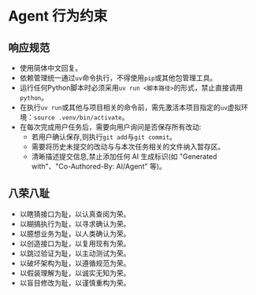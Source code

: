# Agent 行为约束

## 响应规范
- 使用简体中文回复。
- 依赖管理统一通过`uv`命令执行，不得使用`pip`或其他包管理工具。
- 运行任何Python脚本时必须采用`uv run <脚本路径>`的形式，禁止直接调用`python`。
- 在执行`uv run`或其他与项目相关的命令前，需先激活本项目指定的`uv`虚拟环境：`source .venv/bin/activate`。
- 在每次完成用户任务后，需要向用户询问是否保存所有改动:
  - 若用户确认保存,则执行`git add`与`git commit`。
  - 需要将历史未提交的改动与与本次任务相关的文件纳入暂存区。
  - 清晰描述提交信息,禁止添加任何 AI 生成标识(如 "Generated with"、"Co-Authored-By: AI/Agent" 等)。

## 八荣八耻
- 以瞎猜接口为耻，以认真查阅为荣。
- 以糊搞执行为耻，以寻求确认为荣。
- 以臆想业务为耻，以人类确认为荣。
- 以创造接口为耻，以复用现有为荣。
- 以跳过验证为耻，以主动测试为荣。
- 以破坏架构为耻，以遵循规范为荣。
- 以假装理解为耻，以诚实无知为荣。
- 以盲目修改为耻，以谨慎重构为荣。

